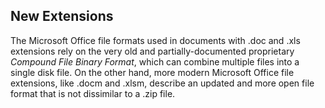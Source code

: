 ## New Extensions
The Microsoft Office file formats used in documents with .doc and .xls extensions rely on the very old and partially-documented proprietary _Compound File Binary Format_, which can combine multiple files into a single disk file.
On the other hand, more modern Microsoft Office file extensions, like .docm and .xlsm, describe an updated and more open file format that is not dissimilar to a .zip file.